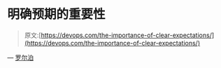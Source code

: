 # 明确预期的重要性

> 原文:[https://devops.com/the-importance-of-clear-expectations/](https://devops.com/the-importance-of-clear-expectations/)

— [罗尔泊](https://devops.com/author/breselman/)